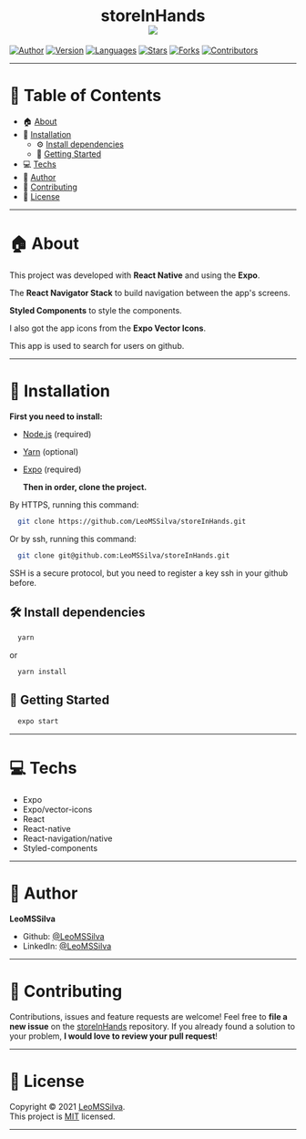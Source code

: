 <h1 align="center">storeInHands
	<br/>
	<img src="./storeInHands.gif">
	<br/>
</h1>

[![Author](https://img.shields.io/badge/author-LeoMSSilva-blue?style=flat-square)](https://github.com/LeoMSSilva)
[![Version](https://img.shields.io/badge/version-1.0.0-blue.svg?cacheSeconds=2592000)](https://github.com/LeoMSSilva)
[![Languages](https://img.shields.io/github/languages/count/LeoMSSilva/storeInHands?color=blue&style=flat-square)](#)
[![Stars](https://img.shields.io/github/stars/LeoMSSilva/storeInHands?color=blue&style=flat-square)](https://github.com/LeoMSSilva/storeInHands/stargazers)
[![Forks](https://img.shields.io/github/forks/LeoMSSilva/storeInHands?color=blue&style=flat-square)](https://github.com/LeoMSSilva/storeInHands/network/members)
[![Contributors](https://img.shields.io/github/contributors/LeoMSSilva/storeInHands?color=blue&style=flat-square)](https://github.com/LeoMSSilva/storeInHands/graphs/contributors)

---

# :pushpin: Table of Contents

- :house: [About](#about)
- :dart: [Installation](#Installation)
  - :gear: [Install dependencies](##Install_dependencies)
  - :rocket: [Getting Started](##Getting_Started)
- :computer: [Techs](#Techs)
- :bust_in_silhouette: [Author](#Author)
- :handshake: [Contributing](#Contributing)
- :scroll: [License](#License)

---

# :house: About

This project was developed with **React Native** and using the **Expo**.

The **React Navigator Stack** to build navigation between the app's screens.

**Styled Components** to style the components.

I also got the app icons from the **Expo Vector Icons**.

This app is used to search for users on github.

---

# :dart: Installation

**First you need to install:**

- [Node.js](https://pt-br.nodejs.org/) (required)
- [Yarn](https://yarnpkg.com/) (optional)
- [Expo](https://expo.io/) (required)

  **Then in order, clone the project.**

By HTTPS, running this command:

```bash
  git clone https://github.com/LeoMSSilva/storeInHands.git
```

Or by ssh, running this command:

```bash
  git clone git@github.com:LeoMSSilva/storeInHands.git
```

SSH is a secure protocol, but you need to register a key ssh in your github before.

## :hammer_and_wrench: Install dependencies

```bash
  yarn
```

or

```bash
  yarn install
```

## :rocket: Getting Started

```bash
  expo start
```

---

# :computer: Techs

- Expo
- Expo/vector-icons
- React
- React-native
- React-navigation/native
- Styled-components

---

# :bust_in_silhouette: Author

**LeoMSSilva**

- Github: [@LeoMSSilva](https://github.com/LeoMSSilva)
- LinkedIn: [@LeoMSSilva](https://linkedin.com/in/LeoMSSilva)

---

# :handshake: Contributing

Contributions, issues and feature requests are welcome! Feel free to **file a new issue** on the [storeInHands](https://github.com/LeoMSSilva/storeInHands/issues) repository. If you already found a solution to your problem, **I would love to review your pull request**!

---

# :scroll: License

Copyright :copyright: 2021 [LeoMSSilva](https://github.com/LeoMSSilva).
<br/>
This project is [MIT](https://github.com/LeoMSSilva/storeInHands/blob/main/LICENSE) licensed.

---
